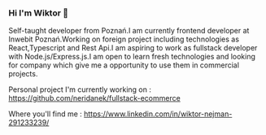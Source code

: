 ### Hi I'm Wiktor 👋

Self-taught developer from Poznań.I am currently frontend developer at Inwebit Poznań.Working on foreign project including technologies as React,Typescript and Rest Api.I am aspiring to work as fullstack developer with Node.js/Express.js.I am open to learn fresh technologies and looking for company which give me a opportunity to use them in commercial projects.

Personal project I'm currently working on : https://github.com/neridanek/fullstack-ecommerce

Where you'll find me : https://www.linkedin.com/in/wiktor-nejman-291233239/


<!--
**neridanek/neridanek** is a ✨ _special_ ✨ repository because its `README.md` (this file) appears on your GitHub profile.

Here are some ideas to get you started:

- 🔭 I’m currently working on ...
- 🌱 I’m currently learning ...
- 👯 I’m looking to collaborate on ...
- 🤔 I’m looking for help with ...
- 💬 Ask me about ...
- 📫 How to reach me: ...
- 😄 Pronouns: ...
- ⚡ Fun fact: ...
-->
